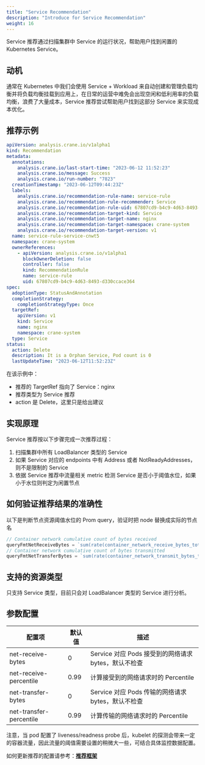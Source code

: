 ```yaml
---
title: "Service Recommendation"
description: "Introduce for Service Recommendation"
weight: 16
---
```


Service 推荐通过扫描集群中 Service 的运行状况，帮助用户找到闲置的 Kubernetes Service。

## 动机

通常在 Kubernetes 中我们会使用 Service + Workload 来自动创建和管理负载均衡并将负载均衡挂载到应用上，在日常的运营中难免会出现空闲和低利用率的负载均衡，浪费了大量成本，Service 推荐尝试帮助用户找到这部分 Service 来实现成本优化。

## 推荐示例

```yaml
apiVersion: analysis.crane.io/v1alpha1
kind: Recommendation
metadata:
  annotations:
    analysis.crane.io/last-start-time: "2023-06-12 11:52:23"
    analysis.crane.io/message: Success
    analysis.crane.io/run-number: "7823"
  creationTimestamp: "2023-06-12T09:44:23Z"
  labels:
    analysis.crane.io/recommendation-rule-name: service-rule
    analysis.crane.io/recommendation-rule-recommender: Service
    analysis.crane.io/recommendation-rule-uid: 67807cd9-b4c9-4d63-8493-d330ccace364
    analysis.crane.io/recommendation-target-kind: Service
    analysis.crane.io/recommendation-target-name: nginx
    analysis.crane.io/recommendation-target-namespace: crane-system
    analysis.crane.io/recommendation-target-version: v1
  name: service-rule-service-cnwt5
  namespace: crane-system
  ownerReferences:
    - apiVersion: analysis.crane.io/v1alpha1
      blockOwnerDeletion: false
      controller: false
      kind: RecommendationRule
      name: service-rule
      uid: 67807cd9-b4c9-4d63-8493-d330ccace364
spec:
  adoptionType: StatusAndAnnotation
  completionStrategy:
    completionStrategyType: Once
  targetRef:
    apiVersion: v1
    kind: Service
    name: nginx
    namespace: crane-system
  type: Service
status:
  action: Delete
  description: It is a Orphan Service, Pod count is 0
  lastUpdateTime: "2023-06-12T11:52:23Z"
```

在该示例中：

- 推荐的 TargetRef 指向了 Service：nginx
- 推荐类型为 Service 推荐
- action 是 Delete，这里只是给出建议

## 实现原理

Service 推荐按以下步骤完成一次推荐过程：

1. 扫描集群中所有 LoadBalancer 类型的 Service
2. 如果 Service 对应的 endpoints 中有 Address 或者 NotReadyAddresses，则不是限制的 Service
3. 依据 Service 推荐中流量相关 metric 检测 Service 是否小于阈值水位，如果小于水位则判定为闲置节点

## 如何验证推荐结果的准确性

以下是判断节点资源阈值水位的 Prom query，验证时把 node 替换成实际的节点名

```go
// Container network cumulative count of bytes received
queryFmtNetReceiveBytes = `sum(rate(container_network_receive_bytes_total{namespace="%s",pod=~"%s",container!=""}[3m]))`
// Container network cumulative count of bytes transmitted
queryFmtNetTransferBytes = `sum(rate(container_network_transmit_bytes_total{namespace="%s",pod=~"%s",container!=""}[3m]))`
```

## 支持的资源类型

只支持 Service 类型，目前只会对 LoadBalancer 类型的 Service 进行分析。

## 参数配置

| 配置项      | 默认值 | 描述                              |
|----------|-----|---------------------------------|
| net-receive-bytes | 0   | Service 对应 Pods 接受到的网络请求 bytes，默认不检查 |
| net-receive-percentile  | 0.99 | 计算接受到的网络请求时的 Percentile         |
| net-transfer-bytes | 0   | Service 对应 Pods 传输的网络请求 bytes，默认不检查   |
| net-transfer-percentile | 0.99    | 计算传输的网络请求时的 Percentile          |

注意，当 pod 配置了 liveness/readness probe 后，kubelet 的探测会带来一定的容器流量，因此流量的阈值需要设置的稍微大一些，可结合具体监控数据配置。

如何更新推荐的配置请参考：[**推荐框架**](/zh-cn/docs/tutorials/recommendation/recommendation-framework)